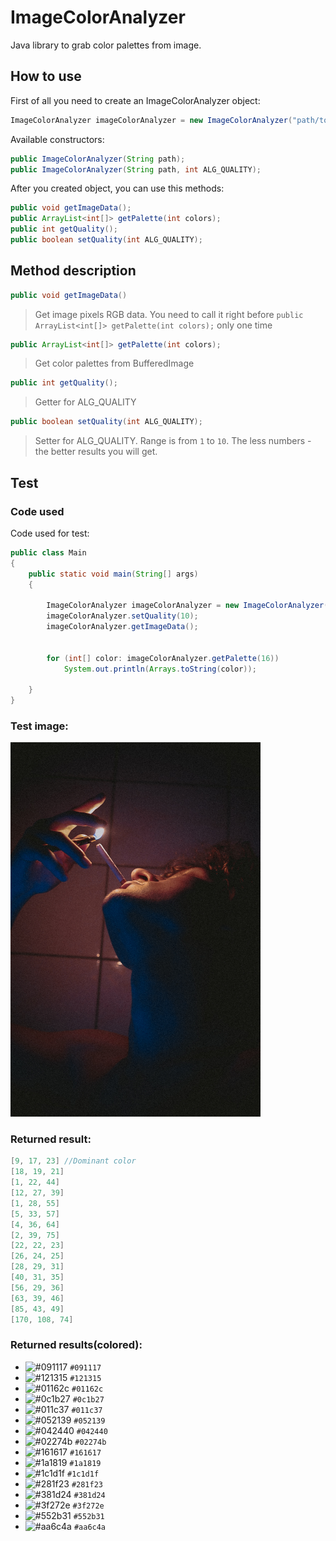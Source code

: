 # ImageColorAnalyzer
Java library to grab color palettes from image.

## How to use

First of all you need to create an ImageColorAnalyzer object:
```java
ImageColorAnalyzer imageColorAnalyzer = new ImageColorAnalyzer("path/to/image.png");
```

Available constructors:
```java
public ImageColorAnalyzer(String path);
public ImageColorAnalyzer(String path, int ALG_QUALITY);
```

After you created object, you can use this methods:

```java
public void getImageData();
public ArrayList<int[]> getPalette(int colors);
public int getQuality();
public boolean setQuality(int ALG_QUALITY);
```

## Method description
```java
public void getImageData()
```
> Get image pixels RGB data. You need to call it right before  `public ArrayList<int[]> getPalette(int colors);` only one time
 
```java 
public ArrayList<int[]> getPalette(int colors);
```
> Get color palettes from BufferedImage
 
```java
public int getQuality();
```
>  Getter for ALG_QUALITY
 
```java
public boolean setQuality(int ALG_QUALITY);
```
> Setter for ALG_QUALITY. Range is from `1` to `10`. The less numbers - the better results you will get.
 
## Test
 
### Code used
Code used for test:
```java
public class Main
{
    public static void main(String[] args)
    {

        ImageColorAnalyzer imageColorAnalyzer = new ImageColorAnalyzer("testImages/1.jpg");
        imageColorAnalyzer.setQuality(10);
        imageColorAnalyzer.getImageData();


        for (int[] color: imageColorAnalyzer.getPalette(16))
            System.out.println(Arrays.toString(color));

    }
}
```

### Test image:

<img src="/testImage/1.jpg" alt="Image used for test" width="400"/>

### Returned result:
```java
[9, 17, 23] //Dominant color
[18, 19, 21]
[1, 22, 44]
[12, 27, 39]
[1, 28, 55]
[5, 33, 57]
[4, 36, 64]
[2, 39, 75]
[22, 22, 23]
[26, 24, 25]
[28, 29, 31]
[40, 31, 35]
[56, 29, 36]
[63, 39, 46]
[85, 43, 49]
[170, 108, 74]
```

### Returned results(colored):

- ![#091117](https://via.placeholder.com/15/091117/091117.png) `#091117`
- ![#121315](https://via.placeholder.com/15/121315/121315.png) `#121315`
- ![#01162c](https://via.placeholder.com/15/01162c/01162c.png) `#01162c`
- ![#0c1b27](https://via.placeholder.com/15/0c1b27/0c1b27.png) `#0c1b27`
- ![#011c37](https://via.placeholder.com/15/011c37/011c37.png) `#011c37`
- ![#052139](https://via.placeholder.com/15/052139/052139.png) `#052139`
- ![#042440](https://via.placeholder.com/15/042440/042440.png) `#042440`
- ![#02274b](https://via.placeholder.com/15/02274b/02274b.png) `#02274b`
- ![#161617](https://via.placeholder.com/15/161617/161617.png) `#161617`
- ![#1a1819](https://via.placeholder.com/15/1a1819/1a1819.png) `#1a1819`
- ![#1c1d1f](https://via.placeholder.com/15/1c1d1f/1c1d1f.png) `#1c1d1f`
- ![#281f23](https://via.placeholder.com/15/281f23/281f23.png) `#281f23`
- ![#381d24](https://via.placeholder.com/15/381d24/381d24.png) `#381d24`
- ![#3f272e](https://via.placeholder.com/15/3f272e/3f272e.png) `#3f272e`
- ![#552b31](https://via.placeholder.com/15/552b31/552b31.png) `#552b31`
- ![#aa6c4a](https://via.placeholder.com/15/aa6c4a/aa6c4a.png) `#aa6c4a`

